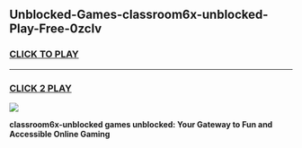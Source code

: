 
## Unblocked-Games-classroom6x-unblocked-Play-Free-0zclv
<h3>
<a href="https://premium76.site?title=classroom6x-unblocked&ref=18A1">CLICK TO PLAY</a></h3>
<hr>

<h3>
<a href="https://premium76.site?title=classroom6x-unblocked&ref=18A1">CLICK 2 PLAY</a>
  
</h3>

<a href="https://premium76.site?title=classroom6x-unblocked&ref=18A1"><img src="https://clearcache.store/games.png"></a>


**classroom6x-unblocked games unblocked: Your Gateway to Fun and Accessible Online Gaming**
